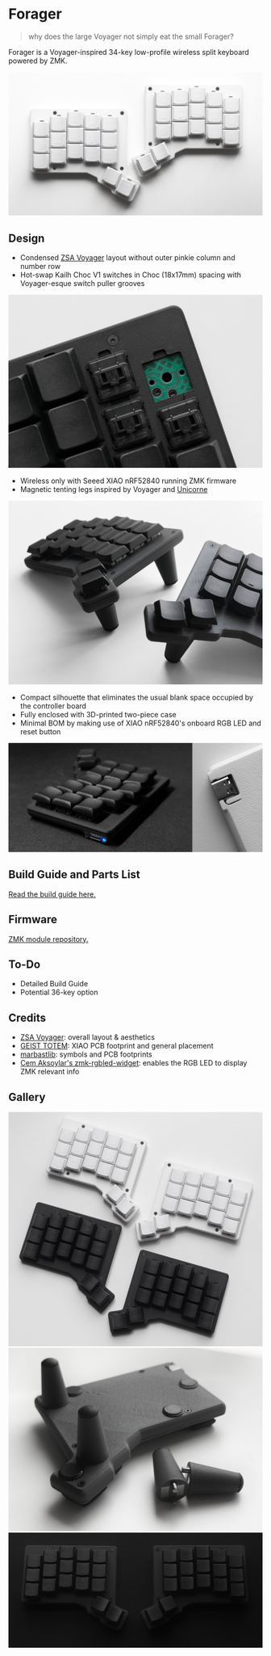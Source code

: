 # Forager

> why does the large Voyager not simply eat the small Forager?

Forager is a Voyager-inspired 34-key low-profile wireless split keyboard powered by ZMK.

![Forager keyboard in white](/docs/images/forager_white.jpg)

## Design

- Condensed [ZSA Voyager](https://www.zsa.io/voyager) layout without outer pinkie column and number row
- Hot-swap Kailh Choc V1 switches in Choc (18x17mm) spacing with Voyager-esque switch puller grooves

![Switch-plate cutouts](/docs/images/forager_switch.jpg)

- Wireless only with Seeed XIAO nRF52840 running ZMK firmware
- Magnetic tenting legs inspired by Voyager and [Unicorne](https://www.boardsource.xyz/products/unicorne)

![Forager keyboard with magnetic tenting legs attached](/docs/images/forager_tented.jpg)

- Compact silhouette that eliminates the usual blank space occupied by the controller board
- Fully enclosed with 3D-printed two-piece case
- Minimal BOM by making use of XIAO nRF52840's onboard RGB LED and reset button

![Forager keyboard with LED indicator lit up in blue alongside reset button on the bottom](/docs/images/forager_led_reset.jpg)


## Build Guide and Parts List

[Read the build guide here.](/docs/build-guide.md)

## Firmware

[ZMK module repository.](https://github.com/carrefinho/forager-zmk-module)

## To-Do

- Detailed Build Guide
- Potential 36-key option

## Credits

- [ZSA Voyager](https://www.zsa.io/voyager): overall layout & aesthetics
- [GEIST TOTEM](https://github.com/GEIGEIGEIST/TOTEM): XIAO PCB footprint and general placement
- [marbastlib](https://github.com/ebastler/marbastlib): symbols and PCB footprints
- [Cem Aksoylar's zmk-rgbled-widget](https://github.com/caksoylar/zmk-rgbled-widget): enables the RGB LED to display ZMK relevant info

## Gallery

![Forager keyboard in black and white](/docs/images/forager_bw.jpg)
![Forager keyboard with detached tenting leg](/docs/images/forager_legs.jpg)
![Forager keyboard in black](/docs/images/forager_bob.jpg)